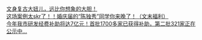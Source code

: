  
[文身复古大妞儿，远比你想象的大胆！](http://www.dianyue.me/archives/561/if4cv6hjtcf62tk3/)  
[这场案例太skr了！！婚庆届的“陈独秀”同学你来晚了！（文末福利）](http://www.dianyue.me/archives/693/09x8zbdttpzeb27j/)  
[今年我市研发经费补助将达7亿元！首批1700多家已获得补助，第二批321家正在公示中...](http://www.dianyue.me/archives/597/38if3wja6mm0f0lq/)